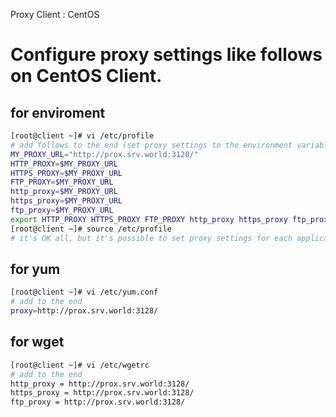 Proxy Client : CentOS

# Configure proxy settings like follows on CentOS Client.
## for enviroment
``` sh
[root@client ~]# vi /etc/profile
# add follows to the end (set proxy settings to the environment variables)
MY_PROXY_URL="http://prox.srv.world:3128/"
HTTP_PROXY=$MY_PROXY_URL
HTTPS_PROXY=$MY_PROXY_URL
FTP_PROXY=$MY_PROXY_URL
http_proxy=$MY_PROXY_URL
https_proxy=$MY_PROXY_URL
ftp_proxy=$MY_PROXY_URL
export HTTP_PROXY HTTPS_PROXY FTP_PROXY http_proxy https_proxy ftp_proxy
[root@client ~]# source /etc/profile
# it's OK all, but it's possible to set proxy settings for each application like follows
```
## for yum
``` sh
[root@client ~]# vi /etc/yum.conf
# add to the end
proxy=http://prox.srv.world:3128/
```
## for wget
``` sh
[root@client ~]# vi /etc/wgetrc
# add to the end
http_proxy = http://prox.srv.world:3128/
https_proxy = http://prox.srv.world:3128/
ftp_proxy = http://prox.srv.world:3128/
```